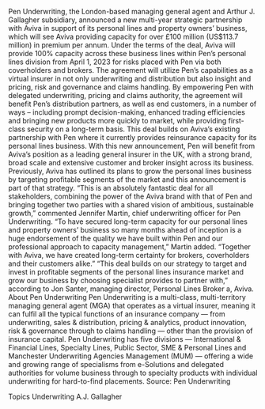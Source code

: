Pen Underwriting, the London-based managing general agent and Arthur J. Gallagher subsidiary, announced a new multi-year strategic partnership with Aviva in support of its personal lines and property owners’ business, which will see Aviva providing capacity for over £100 million (US$113.7 million) in premium per annum.
Under the terms of the deal, Aviva will provide 100% capacity across these business lines within Pen’s personal lines division from April 1, 2023 for risks placed with Pen via both coverholders and brokers.
The agreement will utilize Pen’s capabilities as a virtual insurer in not only underwriting and distribution but also insight and pricing, risk and governance and claims handling. By empowering Pen with delegated underwriting, pricing and claims authority, the agreement will benefit Pen’s distribution partners, as well as end customers, in a number of ways – including prompt decision-making, enhanced trading efficiencies and bringing new products more quickly to market, while providing first-class security on a long-term basis.
This deal builds on Aviva’s existing partnership with Pen where it currently provides reinsurance capacity for its personal lines business. With this new announcement, Pen will benefit from Aviva’s position as a leading general insurer in the UK, with a strong brand, broad scale and extensive customer and broker insight across its business. Previously, Aviva has outlined its plans to grow the personal lines business by targeting profitable segments of the market and this announcement is part of that strategy.
“This is an absolutely fantastic deal for all stakeholders, combining the power of the Aviva brand with that of Pen and bringing together two parties with a shared vision of ambitious, sustainable growth,” commented Jennifer Martin, chief underwriting officer for Pen Underwriting.
“To have secured long-term capacity for our personal lines and property owners’ business so many months ahead of inception is a huge endorsement of the quality we have built within Pen and our professional approach to capacity management,” Martin added. “Together with Aviva, we have created long-term certainty for brokers, coverholders and their customers alike.”
“This deal builds on our strategy to target and invest in profitable segments of the personal lines insurance market and grow our business by choosing specialist provides to partner with,” according to Jon Santer, managing director, Personal Lines Broker a, Aviva.
About Pen Underwriting
Pen Underwriting is a multi-class, multi-territory managing general agent (MGA) that operates as a virtual insurer, meaning it can fulfil all the typical functions of an insurance company — from underwriting, sales & distribution, pricing & analytics, product innovation, risk & governance through to claims handling — other than the provision of insurance capital.
Pen Underwriting has five divisions — International & Financial Lines, Specialty Lines, Public Sector, SME & Personal Lines and Manchester Underwriting Agencies Management (MUM) — offering a wide and growing range of specialisms from e-Solutions and delegated authorities for volume business through to specialty products with individual underwriting for hard-to-find placements.
Source: Pen Underwriting

Topics
Underwriting
A.J. Gallagher
